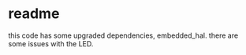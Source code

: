 # readme

this code has some upgraded dependencies, embedded_hal. there are some issues with the LED.

